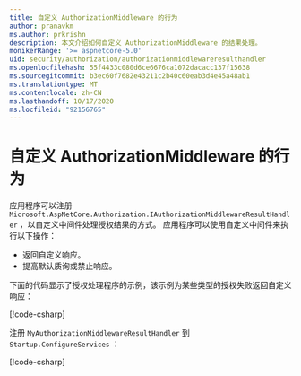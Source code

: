 ```yaml
---
title: 自定义 AuthorizationMiddleware 的行为
author: pranavkm
ms.author: prkrishn
description: 本文介绍如何自定义 AuthorizationMiddleware 的结果处理。
monikerRange: '>= aspnetcore-5.0'
uid: security/authorization/authorizationmiddlewareresulthandler
ms.openlocfilehash: 55f4433c080d6ce6676ca1072dacacc137f15638
ms.sourcegitcommit: b3ec60f7682e43211c2b40c60eab3d4e45a48ab1
ms.translationtype: MT
ms.contentlocale: zh-CN
ms.lasthandoff: 10/17/2020
ms.locfileid: "92156765"
---
```

# <a name="customize-the-behavior-of-authorizationmiddleware"></a>自定义 AuthorizationMiddleware 的行为

应用程序可以注册 `Microsoft.AspNetCore.Authorization.IAuthorizationMiddlewareResultHandler` ，以自定义中间件处理授权结果的方式。 应用程序可以使用自定义中间件来执行以下操作：

* 返回自定义响应。
* 提高默认质询或禁止响应。

下面的代码显示了授权处理程序的示例，该示例为某些类型的授权失败返回自定义响应：

[!code-csharp[](customizingauthorizationmiddlewareresponse/sample/AuthorizationMiddlewareResultHandlerSample/MyAuthorizationMiddlewareResultHandler.cs)]

注册 `MyAuthorizationMiddlewareResultHandler` 到 `Startup.ConfigureServices` ：

[!code-csharp[](customizingauthorizationmiddlewareresponse/sample/AuthorizationMiddlewareResultHandlerSample/Startup.cs?name=snippet)]

<!-- <xref:Microsoft.AspNetCore.Authorization.IAuthorizationMiddlewareResultHandler /> -->